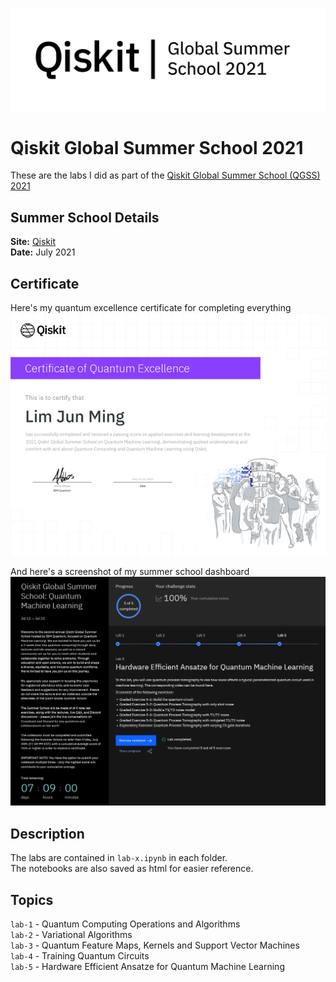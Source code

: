 ![QGSS 2021 Banner](qgssqml2021wordmark.png)  
  
# Qiskit Global Summer School 2021  
  
These are the labs I did as part of the [Qiskit Global Summer School (QGSS) 2021](https://challenges.quantum-computing.ibm.com/qgss21)  
  
## Summer School Details  
__Site:__ [Qiskit](https://challenges.quantum-computing.ibm.com/qgss21)  
__Date:__ July 2021  
  
## Certificate  
Here's my quantum excellence certificate for completing everything  
![QGSS 2021 Quantum Excellence Certificate](qgssqml2021_certificate.jpg)  
  
And here's a screenshot of my summer school dashboard  
[![QGSS 2021 Portal Screenshot](qgssqml2021_portal.jpg)](https://challenges.quantum-computing.ibm.com/qgss21)  
  
## Description  
The labs are contained in `lab-x.ipynb` in each folder.  
The notebooks are also saved as html for easier reference.  
  
## Topics  
`lab-1` - Quantum Computing Operations and Algorithms  
`lab-2` - Variational Algorithms  
`lab-3` - Quantum Feature Maps, Kernels and Support Vector Machines  
`lab-4` - Training Quantum Circuits  
`lab-5` - Hardware Efficient Ansatze for Quantum Machine Learning  